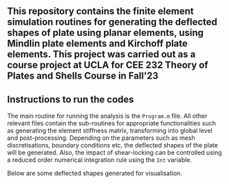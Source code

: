 ## This repository contains the finite element simulation routines for generating the deflected shapes of plate using planar elements, using Mindlin plate elements and Kirchoff plate elements. This project was carried out as a course project at UCLA for CEE 232 Theory of Plates and Shells Course in Fall'23

## Instructions to run the codes

The main routine for running the analysis is the `Program.m` file. All other relevant files contain the sub-routines for appropriate functionalities such as generating the element stiffness matrix, transforming into global level and post-processing. Depending on the parameters such as mesh discretisations, boundary conditions etc, the deflected shapes of the plate will be generated. Also, the impact of shear-locking can be controlled using a reduced order numerical integration rule using the `Int` variable. 

Below are some deflected shapes generated for visualisation. 
